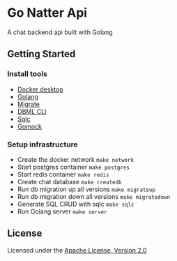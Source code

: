 # Go Natter Api

A chat backend api built with Golang

## Getting Started

### Install tools

- [Docker desktop](https://www.docker.com/products/docker-desktop)
- [Golang](https://golang.org/)
- [Migrate](https://github.com/golang-migrate/migrate/tree/master/cmd/migrate)
- [DBML CLI](https://www.dbml.org/cli/#installation)
- [Sqlc](https://github.com/kyleconroy/sqlc#installation)
- [Gomock](https://github.com/golang/mock)

### Setup infrastructure

- Create the docker network `make network`
- Start postgres container `make postgres`
- Start redis container `make redis`
- Create chat database `make createdb`
- Run db migration up all versions `make migrateup`
- Run db migration down all versions `make migratedown`
- Generate SQL CRUD with sqlc `make sqlc`
- Run Golang server `make server`

## License

Licensed under the [Apache License, Version 2.0](/LICENSE)
